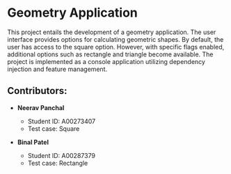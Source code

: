 # Geometry Application

This project entails the development of a geometry application. The user interface provides options for calculating geometric shapes. By default, the user has access to the square option. However, with specific flags enabled, additional options such as rectangle and triangle become available. The project is implemented as a console application utilizing dependency injection and feature management.

## Contributors:

- **Neerav Panchal**
  - Student ID: A00273407
  - Test case: Square

- **Binal Patel**
  - Student ID: A00287379
  - Test case: Rectangle
